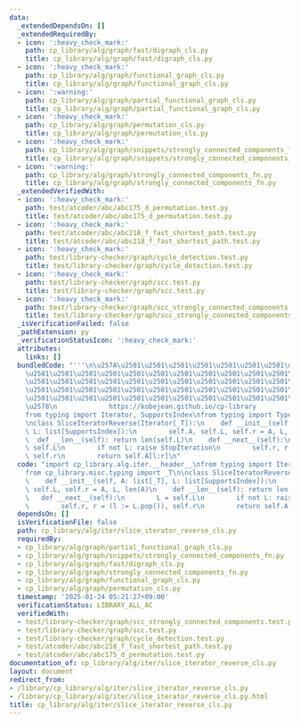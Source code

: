 ```yaml
---
data:
  _extendedDependsOn: []
  _extendedRequiredBy:
  - icon: ':heavy_check_mark:'
    path: cp_library/alg/graph/fast/digraph_cls.py
    title: cp_library/alg/graph/fast/digraph_cls.py
  - icon: ':heavy_check_mark:'
    path: cp_library/alg/graph/functional_graph_cls.py
    title: cp_library/alg/graph/functional_graph_cls.py
  - icon: ':warning:'
    path: cp_library/alg/graph/partial_functional_graph_cls.py
    title: cp_library/alg/graph/partial_functional_graph_cls.py
  - icon: ':heavy_check_mark:'
    path: cp_library/alg/graph/permutation_cls.py
    title: cp_library/alg/graph/permutation_cls.py
  - icon: ':heavy_check_mark:'
    path: cp_library/alg/graph/snippets/strongly_connected_components_fn.py
    title: cp_library/alg/graph/snippets/strongly_connected_components_fn.py
  - icon: ':warning:'
    path: cp_library/alg/graph/strongly_connected_components_fn.py
    title: cp_library/alg/graph/strongly_connected_components_fn.py
  _extendedVerifiedWith:
  - icon: ':heavy_check_mark:'
    path: test/atcoder/abc/abc175_d_permutation.test.py
    title: test/atcoder/abc/abc175_d_permutation.test.py
  - icon: ':heavy_check_mark:'
    path: test/atcoder/abc/abc218_f_fast_shortest_path.test.py
    title: test/atcoder/abc/abc218_f_fast_shortest_path.test.py
  - icon: ':heavy_check_mark:'
    path: test/library-checker/graph/cycle_detection.test.py
    title: test/library-checker/graph/cycle_detection.test.py
  - icon: ':heavy_check_mark:'
    path: test/library-checker/graph/scc.test.py
    title: test/library-checker/graph/scc.test.py
  - icon: ':heavy_check_mark:'
    path: test/library-checker/graph/scc_strongly_connected_components.test.py
    title: test/library-checker/graph/scc_strongly_connected_components.test.py
  _isVerificationFailed: false
  _pathExtension: py
  _verificationStatusIcon: ':heavy_check_mark:'
  attributes:
    links: []
  bundledCode: "'''\n\u257A\u2501\u2501\u2501\u2501\u2501\u2501\u2501\u2501\u2501\u2501\
    \u2501\u2501\u2501\u2501\u2501\u2501\u2501\u2501\u2501\u2501\u2501\u2501\u2501\
    \u2501\u2501\u2501\u2501\u2501\u2501\u2501\u2501\u2501\u2501\u2501\u2501\u2501\
    \u2501\u2501\u2501\u2501\u2501\u2501\u2501\u2501\u2501\u2501\u2501\u2501\u2501\
    \u2501\u2501\u2501\u2501\u2501\u2501\u2501\u2501\u2501\u2501\u2501\u2501\u2501\
    \u2578\n             https://kobejean.github.io/cp-library               \n'''\n\
    from typing import Iterator, SupportsIndex\nfrom typing import TypeVar\n_T = TypeVar('T')\n\
    \nclass SliceIteratorReverse(Iterator[_T]):\n    def __init__(self, A: list[_T],\
    \ L: list[SupportsIndex]):\n        self.A, self.L, self.r = A, L, len(A)\n  \
    \  def __len__(self): return len(self.L)\n    def __next__(self):\n        L =\
    \ self.L\n        if not L: raise StopIteration\n        self.r, r = (l := L.pop()),\
    \ self.r\n        return self.A[l:r]\n"
  code: "import cp_library.alg.iter.__header__\nfrom typing import Iterator, SupportsIndex\n\
    from cp_library.misc.typing import _T\n\nclass SliceIteratorReverse(Iterator[_T]):\n\
    \    def __init__(self, A: list[_T], L: list[SupportsIndex]):\n        self.A,\
    \ self.L, self.r = A, L, len(A)\n    def __len__(self): return len(self.L)\n \
    \   def __next__(self):\n        L = self.L\n        if not L: raise StopIteration\n\
    \        self.r, r = (l := L.pop()), self.r\n        return self.A[l:r]"
  dependsOn: []
  isVerificationFile: false
  path: cp_library/alg/iter/slice_iterator_reverse_cls.py
  requiredBy:
  - cp_library/alg/graph/partial_functional_graph_cls.py
  - cp_library/alg/graph/snippets/strongly_connected_components_fn.py
  - cp_library/alg/graph/fast/digraph_cls.py
  - cp_library/alg/graph/strongly_connected_components_fn.py
  - cp_library/alg/graph/functional_graph_cls.py
  - cp_library/alg/graph/permutation_cls.py
  timestamp: '2025-01-24 05:21:27+09:00'
  verificationStatus: LIBRARY_ALL_AC
  verifiedWith:
  - test/library-checker/graph/scc_strongly_connected_components.test.py
  - test/library-checker/graph/scc.test.py
  - test/library-checker/graph/cycle_detection.test.py
  - test/atcoder/abc/abc218_f_fast_shortest_path.test.py
  - test/atcoder/abc/abc175_d_permutation.test.py
documentation_of: cp_library/alg/iter/slice_iterator_reverse_cls.py
layout: document
redirect_from:
- /library/cp_library/alg/iter/slice_iterator_reverse_cls.py
- /library/cp_library/alg/iter/slice_iterator_reverse_cls.py.html
title: cp_library/alg/iter/slice_iterator_reverse_cls.py
---
```

